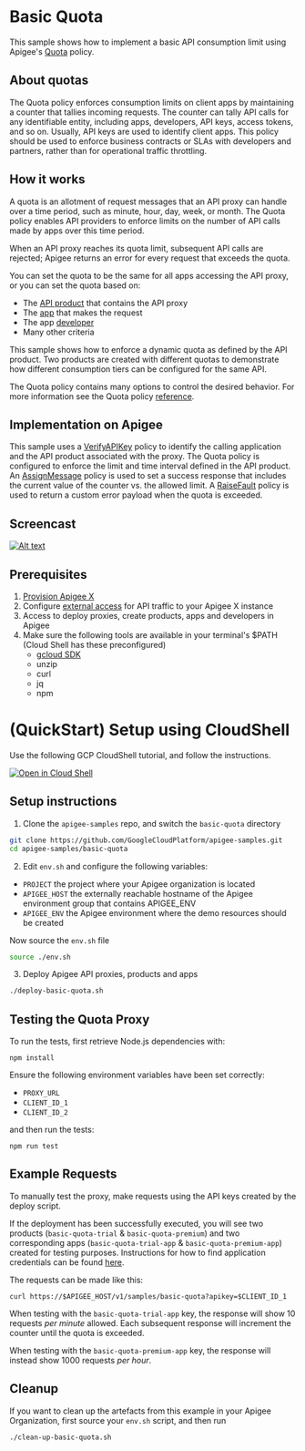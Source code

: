 # Basic Quota

This sample shows how to implement a basic API consumption limit using Apigee's [Quota](https://cloud.google.com/apigee/docs/api-platform/reference/policies/quota-policy) policy. 

## About quotas

The Quota policy enforces consumption limits on client apps by maintaining a counter that tallies incoming requests. The counter can tally API calls for any identifiable entity, including apps, developers, API keys, access tokens, and so on. Usually, API keys are used to identify client apps. This policy should be used to enforce business contracts or SLAs with developers and partners, rather than for operational traffic throttling. 

## How it works

A quota is an allotment of request messages that an API proxy can handle over a time period, such as minute, hour, day, week, or month. The Quota policy enables API providers to enforce limits on the number of API calls made by apps over this time period.

When an API proxy reaches its quota limit, subsequent API calls are rejected; Apigee returns an error for every request that exceeds the quota. 

You can set the quota to be the same for all apps accessing the API proxy, or you can set the quota based on:

* The [API product](https://cloud.google.com/apigee/docs/api-platform/publish/what-api-product) that contains the API proxy
* The [app](https://cloud.google.com/apigee/docs/api-platform/publish/creating-apps-surface-your-api) that makes the request
* The app [developer](https://cloud.google.com/apigee/docs/api-platform/publish/adding-developers-your-api-product)
* Many other criteria

This sample shows how to enforce a dynamic quota as defined by the API product. Two products are created with different quotas to demonstrate how different consumption tiers can be configured for the same API.

The Quota policy contains many options to control the desired behavior. For more information see the Quota policy [reference](https://cloud.google.com/apigee/docs/api-platform/reference/policies/quota-policy).

## Implementation on Apigee 

This sample uses a [VerifyAPIKey](https://cloud.google.com/apigee/docs/api-platform/reference/policies/verify-api-key-policy) policy to identify the calling application and the API product associated with the proxy. The Quota policy is configured to enforce the limit and time interval defined in the API product. An [AssignMessage](https://cloud.google.com/apigee/docs/api-platform/reference/policies/assign-message-policy) policy is used to set a success response that includes the current value of the counter vs. the allowed limit. A [RaiseFault](https://cloud.google.com/apigee/docs/api-platform/reference/policies/raise-fault-policy) policy is used to return a custom error payload when the quota is exceeded.

## Screencast

[![Alt text](https://img.youtube.com/vi/ep7h_tGHtiw/0.jpg)](https://www.youtube.com/watch?v=ep7h_tGHtiw)

## Prerequisites
1. [Provision Apigee X](https://cloud.google.com/apigee/docs/api-platform/get-started/provisioning-intro)
2. Configure [external access](https://cloud.google.com/apigee/docs/api-platform/get-started/configure-routing#external-access) for API traffic to your Apigee X instance
3. Access to deploy proxies, create products, apps and developers in Apigee
4. Make sure the following tools are available in your terminal's $PATH (Cloud Shell has these preconfigured)
    * [gcloud SDK](https://cloud.google.com/sdk/docs/install)
    * unzip
    * curl
    * jq
    * npm
# (QuickStart) Setup using CloudShell

Use the following GCP CloudShell tutorial, and follow the instructions.

[![Open in Cloud Shell](https://gstatic.com/cloudssh/images/open-btn.png)](https://ssh.cloud.google.com/cloudshell/open?cloudshell_git_repo=https://github.com/GoogleCloudPlatform/apigee-samples&cloudshell_git_branch=main&cloudshell_workspace=.&cloudshell_tutorial=basic-quota/docs/cloudshell-tutorial.md)

## Setup instructions

1. Clone the `apigee-samples` repo, and switch the `basic-quota` directory


```bash
git clone https://github.com/GoogleCloudPlatform/apigee-samples.git
cd apigee-samples/basic-quota
```

2. Edit `env.sh` and configure the following variables:

* `PROJECT` the project where your Apigee organization is located
* `APIGEE_HOST` the externally reachable hostname of the Apigee environment group that contains APIGEE_ENV
* `APIGEE_ENV` the Apigee environment where the demo resources should be created

Now source the `env.sh` file

```bash
source ./env.sh
```

3. Deploy Apigee API proxies, products and apps

```bash
./deploy-basic-quota.sh
```

## Testing the Quota Proxy
To run the tests, first retrieve Node.js dependencies with:
```
npm install
```
Ensure the following environment variables have been set correctly:
* `PROXY_URL`
* `CLIENT_ID_1`
* `CLIENT_ID_2`

and then run the tests:
```
npm run test
```

## Example Requests
To manually test the proxy, make requests using the API keys created by the deploy script.

If the deployment has been successfully executed, you will see two products (`basic-quota-trial` & `basic-quota-premium`) and two corresponding apps (`basic-quota-trial-app` & `basic-quota-premium-app`) created for testing purposes. Instructions for how to find
application credentials can be found [here](https://cloud.google.com/apigee/docs/api-platform/publish/creating-apps-surface-your-api#view-api-key).

The requests can be made like this:
```
curl https://$APIGEE_HOST/v1/samples/basic-quota?apikey=$CLIENT_ID_1
```

When testing with the `basic-quota-trial-app` key, the response will show 10 requests _per minute_ allowed. Each subsequent response will increment the counter until the quota is exceeded.

When testing with the `basic-quota-premium-app` key, the response will instead show 1000 requests _per hour_.

## Cleanup

If you want to clean up the artefacts from this example in your Apigee Organization, first source your `env.sh` script, and then run

```bash
./clean-up-basic-quota.sh
```